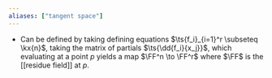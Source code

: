 ```yaml
---
aliases: ["tangent space"]
---
```


- Can be defined by taking defining equations $\ts{f_i}_{i=1}^r \subseteq \kx{n}$, taking the matrix of partials $\ts{\dd{f_i}{x_j}}$, which evaluating at a point $p$ yields a map $\FF^n \to \FF^r$ where $\FF$ is the [[residue field]] at $p$.